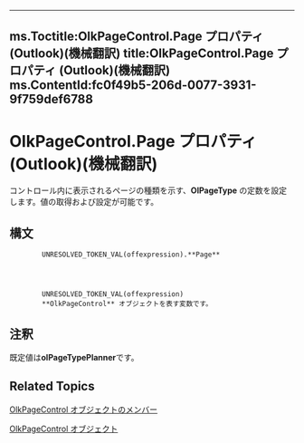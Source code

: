 

---
ms.Toctitle:OlkPageControl.Page プロパティ (Outlook)(機械翻訳)
title:OlkPageControl.Page プロパティ (Outlook)(機械翻訳)
ms.ContentId:fc0f49b5-206d-0077-3931-9f759def6788
---
# OlkPageControl.Page プロパティ (Outlook)(機械翻訳)




コントロール内に表示されるページの種類を示す、**OlPageType** の定数を設定します。値の取得および設定が可能です。

## 構文

            UNRESOLVED_TOKEN_VAL(offexpression).**Page**




            UNRESOLVED_TOKEN_VAL(offexpression)
            **OlkPageControl** オブジェクトを表す変数です。



## 注釈
既定値は**olPageTypePlanner**です。



## Related Topics

[OlkPageControl オブジェクトのメンバー](2d0e8592-192e-c4e7-430b-ba47ec088fc4.md)

[OlkPageControl オブジェクト](c65794b4-0ef3-4ae1-0bea-f0c55c72e5de.md)




